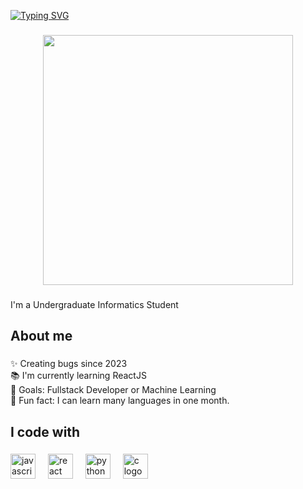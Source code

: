 <a href="https://git.io/typing-svg"><img src="https://readme-typing-svg.demolab.com?font=Fira+Code&pause=1500&color=F7F7F7&center=true&vCenter=true&width=435&height=100&lines=Hey+%F0%9F%91%8B+What's+up%3F;I'm+Muhammad+Abdan+Syakuran+" alt="Typing SVG" /></a>

###

<p align="center">
  <img src="https://media.giphy.com/media/v1.Y2lkPTc5MGI3NjExdHo1ZHlmd2xidG5jb3Y0bWxkcnpxb3JlYzVpdnU4MjE1NTV4Z3hxbSZlcD12MV9naWZzX3NlYXJjaCZjdD1n/JqmupuTVZYaQX5s094/giphy.gif" width="400">
</p>

###

<p align="left">I'm a Undergraduate Informatics Student</p>

###

<h2 align="left">About me</h2>

###

<p align="left">✨ Creating bugs since 2023<br>📚 I'm currently learning ReactJS <br>🎯 Goals: Fullstack Developer or Machine Learning <br>🎲 Fun fact: I can learn many languages in one month.</p>

###

<h2 align="left">I code with</h2>

###

<div align="left">
  <img src="https://cdn.jsdelivr.net/gh/devicons/devicon/icons/javascript/javascript-original.svg" height="40" alt="javascript logo"  />
  <img width="12" />
  <img src="https://cdn.jsdelivr.net/gh/devicons/devicon/icons/react/react-original.svg" height="40" alt="react logo"  />
  <img width="12" />
  <img src="https://cdn.jsdelivr.net/gh/devicons/devicon/icons/python/python-original.svg" height="40" alt="python logo"  />
  <img width="12" />
  <img src="https://cdn.jsdelivr.net/gh/devicons/devicon/icons/c/c-original.svg" height="40" alt="c logo"  />
  <img width="12" />
</div>

###
